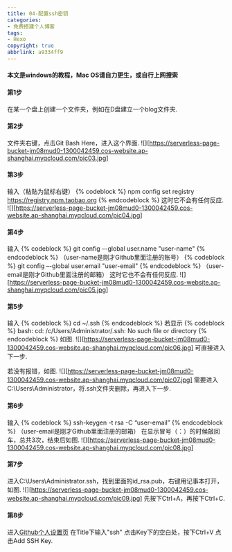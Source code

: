```yaml
---
title: 04-配置ssh密钥
categories: 
- 免费搭建个人博客
tags: 
- Hexo
copyright: true
abbrlink: a9334ff9
---
```

#### 本文是windows的教程，Mac OS请自力更生，或自行上网搜索
#### 第1步
在某一个盘上创建一个文件夹，例如在D盘建立一个blog文件夹.
#### 第2步
文件夹右键，点击Git Bash Here，进入这个界面.
![][https://serverless-page-bucket-jm08mud0-1300042459.cos-website.ap-shanghai.myqcloud.com/pic03.jpg]
#### 第3步
输入（粘贴为鼠标右键）
{% codeblock %}
npm config set registry https://registry.npm.taobao.org
{% endcodeblock %}
这时它不会有任何反应.
![][https://serverless-page-bucket-jm08mud0-1300042459.cos-website.ap-shanghai.myqcloud.com/pic04.jpg]
#### 第4步
输入
{% codeblock %}
git config –-global user.name "user-name" 
{% endcodeblock %}
（user-name是刚才Github里面注册的账号）
{% codeblock %}
git config –-global user.email "user-email"
{% endcodeblock %}
（user-email是刚才Github里面注册的邮箱）
这时它也不会有任何反应.
![][https://serverless-page-bucket-jm08mud0-1300042459.cos-website.ap-shanghai.myqcloud.com/pic05.jpg]
#### 第5步
输入
{% codeblock %}
cd ~/.ssh
{% endcodeblock %}
  若显示
  {% codeblock %}
  bash: cd: /c/Users/Administrator/.ssh: No such file or directory
  {% endcodeblock %}
  如图.
  ![][https://serverless-page-bucket-jm08mud0-1300042459.cos-website.ap-shanghai.myqcloud.com/pic06.jpg]
  可直接进入下一步.

  若没有报错，如图.
  ![][https://serverless-page-bucket-jm08mud0-1300042459.cos-website.ap-shanghai.myqcloud.com/pic07.jpg]
  需要进入C:\Users\Administrator，将.ssh文件夹删除，再进入下一步.
#### 第6步
输入
{% codeblock %}
ssh-keygen -t rsa -C “user-email”
{% endcodeblock %}
（user-email是刚才Github里面注册的邮箱）
在显示冒号（：）的时候敲回车，总共3次，结束后如图.
![][https://serverless-page-bucket-jm08mud0-1300042459.cos-website.ap-shanghai.myqcloud.com/pic08.jpg]
#### 第7步
进入C:\Users\Administrator\.ssh，找到里面的id_rsa.pub，右键用记事本打开，如图.
![][https://serverless-page-bucket-jm08mud0-1300042459.cos-website.ap-shanghai.myqcloud.com/pic09.jpg]
先按下Ctrl+A，再按下Ctrl+C.
#### 第8步
进入[Github个人设置页](https://github.com/settings/ssh/new)
在Title下输入"ssh"
点击Key下的空白处，按下Ctrl+V
点击Add SSH Key.
